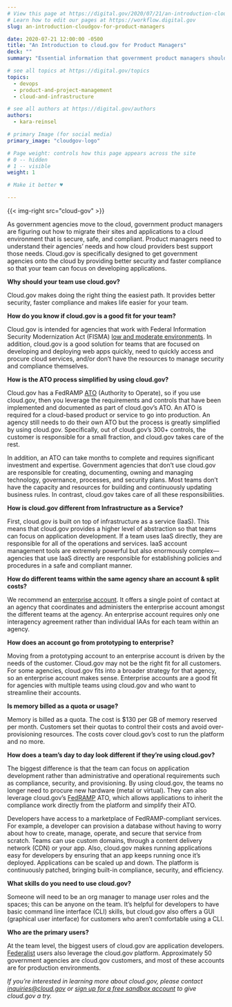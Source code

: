 ```yaml
---
# View this page at https://digital.gov/2020/07/21/an-introduction-cloudgov-for-product-managers
# Learn how to edit our pages at https://workflow.digital.gov
slug: an-introduction-cloudgov-for-product-managers

date: 2020-07-21 12:00:00 -0500
title: "An Introduction to cloud.gov for Product Managers"
deck: ""
summary: "Essential information that government product managers should know about cloud.gov."

# see all topics at https://digital.gov/topics
topics: 
  - devops
  - product-and-project-management
  - cloud-and-infrastructure

# see all authors at https://digital.gov/authors
authors: 
  - kara-reinsel

# primary Image (for social media)
primary_image: "cloudgov-logo"

# Page weight: controls how this page appears across the site
# 0 -- hidden
# 1 -- visible
weight: 1

# Make it better ♥

---
```


{{< img-right src="cloud-gov" >}}

As government agencies move to the cloud, government product managers are figuring out how to migrate their sites and applications to a cloud environment that is secure, safe, and compliant. Product managers need to understand their agencies’ needs and how cloud providers best support those needs. Cloud.gov is specifically designed to get government agencies onto the cloud by providing better security and faster compliance so that your team can focus on developing applications. 

**Why should your team use cloud.gov?** 

Cloud.gov makes doing the right thing the easiest path. It provides better security, faster compliance and makes life easier for your team. 

**How do you know if cloud.gov is a good fit for your team?** 

Cloud.gov is intended for agencies that work with Federal Information Security Modernization Act (FISMA) [low and moderate environments](https://www.fedramp.gov/understanding-baselines-and-impact-levels/). In addition, cloud.gov is a good solution for teams that are focused on developing and deploying web apps quickly, need to quickly access and procure cloud services, and/or don’t have the resources to manage security and compliance themselves. 

**How is the ATO process simplified by using cloud.gov?** 

Cloud.gov has a FedRAMP [ATO](https://before-you-ship.18f.gov/) (Authority to Operate), so if you use cloud.gov, then you leverage the requirements and controls that have been implemented and documented as part of cloud.gov’s ATO. An ATO is required for a cloud-based product or service to go into production. An agency still needs to do their own ATO but the process is greatly simplified by using cloud.gov. Specifically, out of cloud.gov’s 300+ controls, the customer is responsible for a small fraction, and cloud.gov takes care of the rest. 

In addition, an ATO can take months to complete and requires significant investment and expertise. Government agencies that don’t use cloud.gov are responsible for creating, documenting, owning and managing technology, governance, processes, and security plans. Most teams don’t have the capacity and resources for building and continuously updating business rules. In contrast, cloud.gov takes care of all these responsibilities. 

**How is cloud.gov different from Infrastructure as a Service?** 

First, cloud.gov is built on top of infrastructure as a service (IaaS). This means that cloud.gov provides a higher level of abstraction so that teams can focus on application development. If a team uses IaaS directly, they are responsible for all of the operations and services. IaaS account management tools are extremely powerful but also enormously complex—agencies that use IaaS directly are responsible for establishing policies and procedures in a safe and compliant manner. 

**How do different teams within the same agency share an account & split costs?** 

We recommend an [enterprise account](https://cloud.gov/docs/overview/enterprise-approach-to-cloud/). It offers a single point of contact at an agency that coordinates and administers the enterprise account amongst the different teams at the agency. An enterprise account requires only one interagency agreement rather than individual IAAs for each team within an agency. 

**How does an account go from prototyping to enterprise?** 

Moving from a prototyping account to an enterprise account is driven by the needs of the customer. Cloud.gov may not be the right fit for all customers. For some agencies, cloud.gov fits into a broader strategy for that agency, so an enterprise account makes sense. Enterprise accounts are a good fit for agencies with multiple teams using cloud.gov and who want to streamline their accounts. 

**Is memory billed as a quota or usage?** 

Memory is billed as a quota. The cost is $130 per GB of memory reserved per month. Customers set their quotas to control their costs and avoid over-provisioning resources. The costs cover cloud.gov’s cost to run the platform and no more. 

**How does a team’s day to day look different if they’re using cloud.gov?** 

The biggest difference is that the team can focus on application development rather than administrative and operational requirements such as compliance, security, and provisioning. By using cloud.gov, the teams no longer need to procure new hardware (metal or virtual). They can also leverage cloud.gov’s [FedRAMP](https://www.fedramp.gov) ATO, which allows applications to inherit the compliance work directly from the platform and simplify their ATO. 

Developers have access to a marketplace of FedRAMP-compliant services. For example, a developer can provision a database without having to worry about how to create, manage, operate, and secure that service from scratch. Teams can use custom domains, through a content delivery network (CDN) or your app. Also, cloud.gov makes running applications easy for developers by ensuring that an app keeps running once it’s deployed. Applications can be scaled up and down. The platform is continuously patched, bringing built-in compliance, security, and efficiency. 

**What skills do you need to use cloud.gov?** 

Someone will need to be an org manager to manage user roles and the spaces; this can be anyone on the team. It’s helpful for developers to have basic command line interface (CLI) skills, but cloud.gov also offers a GUI (graphical user interface) for customers who aren’t comfortable using a CLI. 

**Who are the primary users?** 

At the team level, the biggest users of cloud.gov are application developers. [Federalist](https://federalist.18f.gov/documentation/) users also leverage the cloud.gov platform. Approximately 50 government agencies are cloud.gov customers, and most of these accounts are for production environments.

_If you’re interested in learning more about cloud.gov, please contact [inquiries@cloud.gov](mailto:inquiries@cloud.gov) or [sign up for a free sandbox account](https://www.cloud.gov/sign-up/) to give cloud.gov a try._
